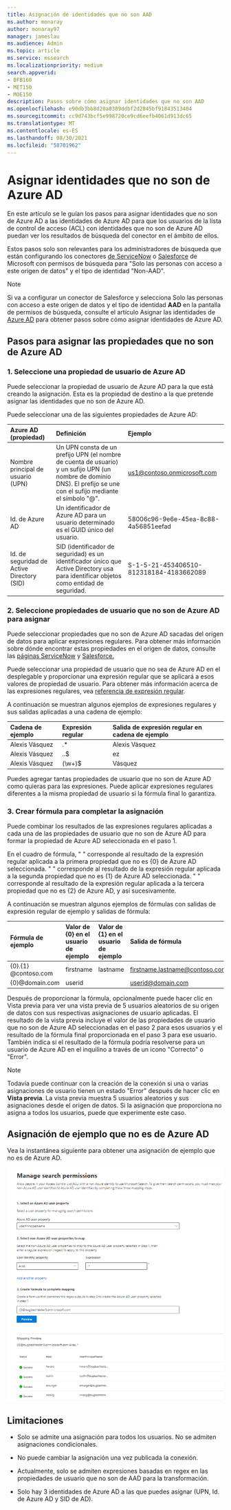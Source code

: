 ```yaml
---
title: Asignación de identidades que no son AAD
ms.author: monaray
author: monaray97
manager: jameslau
ms.audience: Admin
ms.topic: article
ms.service: mssearch
ms.localizationpriority: medium
search.appverid:
- BFB160
- MET150
- MOE150
description: Pasos sobre cómo asignar identidades que no son AAD
ms.openlocfilehash: e90db3bb8d20a0389ddbf2d2845bf91843513404
ms.sourcegitcommit: cc9d743bcf5e998720ce9cd6eefb4061d913dc65
ms.translationtype: MT
ms.contentlocale: es-ES
ms.lasthandoff: 08/30/2021
ms.locfileid: "58701962"
---
```

# <a name="map-your-non-azure-ad-identities"></a>Asignar identidades que no son de Azure AD  

En este artículo se le guían los pasos para asignar identidades que no son de Azure AD a las identidades de Azure AD para que los usuarios de la lista de control de acceso (ACL) con identidades que no son de Azure AD puedan ver los resultados de búsqueda del conector en el ámbito de ellos.

Estos pasos solo son relevantes para los administradores de búsqueda que están configurando los conectores [de ServiceNow](servicenow-connector.md) o [Salesforce](salesforce-connector.md) de Microsoft con permisos de búsqueda para "Solo las personas con acceso a este origen de datos" y el tipo de identidad "Non-AAD".

>[!NOTE]
>Si va a configurar un  conector de Salesforce y selecciona Solo las personas con acceso a este origen de datos y el tipo de identidad **AAD** en la pantalla de permisos de búsqueda, consulte el artículo Asignar las identidades de [Azure AD](map-aad.md) para obtener pasos sobre cómo asignar identidades de Azure AD.  

## <a name="steps-for-mapping-your-non-azure-ad-properties"></a>Pasos para asignar las propiedades que no son de Azure AD

### <a name="1-select-an-azure-ad-user-property"></a>1. Seleccione una propiedad de usuario de Azure AD  

Puede seleccionar la propiedad de usuario de Azure AD para la que está creando la asignación. Esta es la propiedad de destino a la que pretende asignar las identidades que no son de Azure AD.  

Puede seleccionar una de las siguientes propiedades de Azure AD:

| Azure AD (propiedad)    | Definición           | Ejemplo         |
| :------------------- | :------------------- |:--------------- |
| Nombre principal de usuario (UPN)  | Un UPN consta de un prefijo UPN (el nombre de cuenta de usuario) y un sufijo UPN (un nombre de dominio DNS). El prefijo se une con el sufijo mediante el símbolo "@". | us1@contoso.onmicrosoft.com |
| Id. de Azure AD                 | Un identificador de Azure AD para un usuario determinado es el GUID único del usuario.                 | 58006c96-9e6e-45ea-8c88-4a56851eefad            |
| Id. de seguridad de Active Directory (SID)                  | SID (identificador de seguridad) es un identificador único que Active Directory usa para identificar objetos como entidad de seguridad.                  | S-1-5-21-453406510-812318184-4183662089             |

### <a name="2-select-non-azure-ad-user-properties-to-map"></a>2. Seleccione propiedades de usuario que no son de Azure AD para asignar

Puede seleccionar propiedades que no son de Azure AD sacadas del origen de datos para aplicar expresiones regulares. Para obtener más información sobre dónde encontrar estas propiedades en el origen de datos, consulte las [páginas ServiceNow](servicenow-connector.md) y [Salesforce.](salesforce-connector.md)  

Puede seleccionar una propiedad de usuario que no sea de Azure AD en el desplegable y proporcionar una expresión regular que se aplicará a esos valores de propiedad de usuario. Para obtener más información acerca de las expresiones regulares, vea [referencia de expresión regular]( https://docs.microsoft.com/dotnet/standard/base-types/regular-expression-language-quick-reference).  

A continuación se muestran algunos ejemplos de expresiones regulares y sus salidas aplicadas a una cadena de ejemplo: 

| Cadena de ejemplo                  | Expresión regular                 | Salida de expresión regular en cadena de ejemplo           |
| :------------------- | :------------------- |:---------------|
| Alexis Vásquez  | .* | Alexis Vásquez |
| Alexis Vásquez                 | ..$                 | ez            |
| Alexis Vásquez                  | (\w+)$                  | Vásquez             |

Puedes agregar tantas propiedades de usuario que no son de Azure AD como quieras para las expresiones. Puede aplicar expresiones regulares diferentes a la misma propiedad de usuario si la fórmula final lo garantiza.  

### <a name="3-create-formula-to-complete-mapping"></a>3. Crear fórmula para completar la asignación

Puede combinar los resultados de las expresiones regulares aplicadas a cada una de las propiedades de usuario que no son de Azure AD para formar la propiedad de Azure AD seleccionada en el paso 1.

En el cuadro de fórmula, " " corresponde al resultado de la expresión regular aplicada a la primera propiedad que no es {0} de Azure AD seleccionada.  " " corresponde al resultado de la expresión regular aplicada a la segunda propiedad que no es {1} de Azure AD seleccionada.  " " corresponde al resultado de la expresión regular aplicada a la tercera propiedad que no es {2} de Azure AD, y así sucesivamente.   

A continuación se muestran algunos ejemplos de fórmulas con salidas de expresión regular de ejemplo y salidas de fórmula: 

| Fórmula de ejemplo                  | Valor de {0} en el usuario de ejemplo                 | Valor de {1} en el usuario de ejemplo           | Salida de fórmula                  |
| :------------------- | :------------------- |:---------------|:---------------|
| {0}.{1} @contoso.com  | firstname | lastname |firstname.lastname@contoso.com
| {0}@domain.com                 | userid                 |             |userid@domain.com

Después de proporcionar la fórmula,  opcionalmente puede hacer clic en Vista previa para ver una vista previa de 5 usuarios aleatorios de su origen de datos con sus respectivas asignaciones de usuario aplicadas. El resultado de la vista previa incluye el valor de las propiedades de usuario que no son de Azure AD seleccionadas en el paso 2 para esos usuarios y el resultado de la fórmula final proporcionada en el paso 3 para ese usuario. También indica si el resultado de la fórmula podría resolverse para un usuario de Azure AD en el inquilino a través de un icono "Correcto" o "Error".  

>[!NOTE]
>Todavía puede continuar con la creación de la conexión si una o varias asignaciones de usuario tienen un estado "Error" después de hacer clic en **Vista previa**. La vista previa muestra 5 usuarios aleatorios y sus asignaciones desde el origen de datos. Si la asignación que proporciona no asigna a todos los usuarios, puede que experimente este caso.

## <a name="sample-non-azure-ad-mapping"></a>Asignación de ejemplo que no es de Azure AD

Vea la instantánea siguiente para obtener una asignación de ejemplo que no es de Azure AD.

![Instantánea de ejemplo de cómo rellenar la página de asignación que no es de Azure AD.](media/non-aad-mapping.png)

## <a name="limitations"></a>Limitaciones  

- Solo se admite una asignación para todos los usuarios. No se admiten asignaciones condicionales.  

- No puede cambiar la asignación una vez publicada la conexión.  

- Actualmente, solo se admiten expresiones basadas en regex en las propiedades de usuario que no son de AAD para la transformación.

- Solo hay 3 identidades de Azure AD a las que puedes asignar (UPN, Id. de Azure AD y SID de AD).